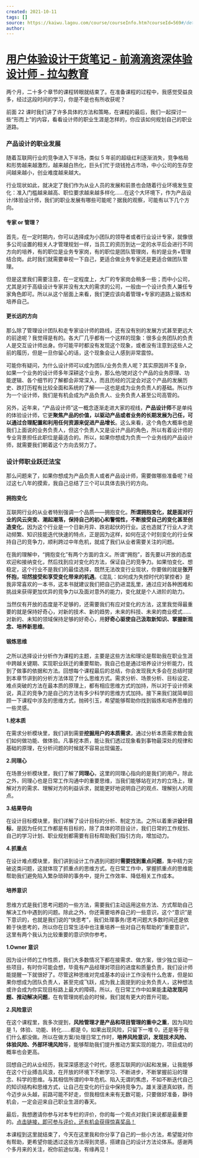 ```yaml
---
created: 2021-10-11
tags: []
source: https://kaiwu.lagou.com/course/courseInfo.htm?courseId=569#/detail/pc?id=5842
author: 
---
```


# [用户体验设计干货笔记 - 前滴滴资深体验设计师 - 拉勾教育](https://kaiwu.lagou.com/course/courseInfo.htm?courseId=569#/detail/pc?id=5842)


两个月，二十多个章节的课程转眼就结束了。在准备课程的过程中，我感觉受益良多，经过这段时间的学习，你是不是也有所收获呢？

前面 22 课时我们讲了许多具体的方法和策略，在课程的最后，我们一起探讨一些“形而上”的内容，看看设计师的职业生涯是怎样的，你应该如何规划自己的职业道路。

### 产品设计的职业发展

随着互联网行业的竞争进入下半场，类似 5 年前的超级红利逐渐消失，竞争格局和形势越来越激烈，越来越白热化，巨头们忙于烧钱抢占市场，中小公司的生存空间越来越小，创业难度越来越大。

行业现状如此，就决定了我们作为从业人员的发展和前景也会随着行业环境发生变化：准入门槛越来越高、职位要求越来越多样化……在这个大环境下，作为产品设计/体验设计师，我们的职业发展有哪些可能呢？据我的观察，可能有以下几个方向。

#### 专家 or 管理？

首先，在一定时期内，你可以选择成为小团队的领导者或者行业设计专家，就像很多公司设置的相关人才管理规划一样，当员工的资历到达一定的水平后会进行不同方向的培养，有的职位是业务专家岗，有的职位是团队管理岗，有的是业务+管理结合岗。此时我们就需要审视一下自己，更适合做业务专家还是更适合做团队管理。

但是这里我们需要注意，在一定程度上，大厂的专家岗会稍多一些；而中小公司，尤其是对于高级设计专家并没有太大的需求的公司，一般由一个设计负责人兼任专家角色即可。所以从这个层面上来看，我们更应该向着管理+专家的道路上锻炼和培养自己。

#### 更长远的方向

那么除了管理设计团队和走专家设计师的路线，还有没有别的发展方式甚至更远大的前途呢？我觉得是有的。各大厂几乎都有一个这样的现象：很多业务团队的负责人是交互设计师出身。你可能平时都没有发现这个现象，或者没有注意到这些人之前的履历，但是一旦你留心的话，这个现象会让人感到非常震惊。

可能你有疑问，为什么设计师可以成为团队/业务负责人呢？其实原因并不复杂，如果一个业务的设计师多年深耕这个业务，那么他/她对这个产品的业务原理、功能逻辑、各个细节的了解都会非常深入，而且历经的沉淀会对这个产品的发展历史、跌打历程有比较全面和系统的了解——这也是成为业务负责人的基础。所以作为一个设计师，我们是有机会成为产品负责人、业务负责人甚至公司高管的。

另外，近年来，“产品设计师”这一概念逐渐走进大家的视线，**产品设计师**不是单纯的体验设计师，它更**聚焦产品的价值，以驱动产品或者业务的长期发展为己任，可以通过合理配置和利用任何资源来促进产品增长**。这么来看，这个角色大概率也是我们上面说的业务负责人，但这个负责人又是设计产品的角色，所以有着设计师的专业背景担任此职位是最适合的。所以，如果你想成为负责一个业务线的产品设计师，就需要我们朝着这个方向去努力了。

### 设计师职业跃迁法宝

那么问题来了，如果你想成为产品负责人或者产品设计师，需要做哪些准备呢？经过这七八年的摸索，我自己总结了三个可以具体去执行的方向。

#### 拥抱变化

互联网行业的从业者特别强调一个品质——拥抱变化。**所谓拥抱变化，就是面对行业的风云突变、潮起潮落，保持自己的初心和警惕性，不断接受自己的变化甚至创造变化**，因为这个行业是一个日新月异、跌宕起伏的行业。这也造就了行业人才流动频繁、知识技能迭代快速的特点，正是因为这样，如何在这个时刻变化的行业保持自己的竞争力，顺利跨过中年危机，就成了我们从业者需要关注的问题。

在我的理解中，“拥抱变化”有两个方面的含义。所谓“拥抱”，首先要以开放的态度欢迎和接纳变化，然后找到应对变化的方法，保证自己的竞争力。如果怕变化、想稳定，这个行业不是我们的最佳选择，既然无法改变行业现状，你要做的就是**张开怀抱，坦然接受和享受变化带来的机遇**。《混乱：如何成为失控时代的掌控者》是我非常喜欢的一本书，这本书就建议我们把自己扔进混乱里，通过应对各种困难和挑战来获得更加优异的竞争力以及面对意外的能力，变化就是个人进阶的助力。

当然仅有开放的态度是不足够的，还需要我们有应对变化的方法，这里我觉得最重要的就是保持好奇心，对新的技术、新的趋势，未来的科技、未来的商业模式……对新的、未知的领域保持足够的好奇心，用**好奇心驱使自己汲取新知识、掌握新观念、培养新思维**。

#### 锻炼思维

之所以选择设计分析作为课程的主题，主要是这些方法和理论是帮助我在职业生涯中跨越关键期、实现职业跃迁的重要帮助，我自己也是通过培养设计分析能力，找到了做事的依据和方法。回想每个课程最后的总结，你会发现我大多会在总结时提到本章节讲到的分析方法体现了什么思维方式。需求分析、场景分析、目标设定、难点突破的方法在最本质的原理上，都有相应思维方式的加持，所以对于设计师来说，真正的竞争力是自己的方法有多少科学的思维方式加持。接下来我们就简单回顾一下课程中涉及的思维方式，抛砖引玉，希望能够帮助你找到锻炼和培养思维的一些灵感。

**1.挖本质**

在需求分析模块里，我们讲到需要**挖掘用户的本质需求**，通过分析本质需求教会我们如何做功能、做体验。凡事挖本质，能让我们透过现象看到事物最深处的规律和基础的原理，在分析问题的时候就不容易出现偏差。

**2.同理心**

在场景分析模块里，我们了解了**同理心**，这里的同理心指向的是我们的用户。除此之外，同理心也是日常工作沟通中的重要思维，当我们能够站在对方的立场上，理解对方的需求、理解对方的利益诉求，就能更好地说明自己的观点、理解别人的观点。

**3.结果导向**

在设计目标模块里，我们详解了设计目标的分析、制定方法。之所以着重讲**设计目标**，是因为任何工作都是有目标的，除了具体的项目设计，我们日常的工作规划、自己的学习计划、职业规划都需要有目标帮助我们指引方向，增加动力。

**4.抓重点**

在设计难点模块里，我们讲到设计工作遇到问题时**需要找到重点问题**，集中精力突破这类问题，这就体现了抓重点的思维方式。在日常工作中，掌握抓重点的思维能帮助我们避免陷入繁杂琐碎的事务中，提升工作效率、降低相关工作成本。

#### 培养意识

思维方式是我们思考问题的一些方法，需要我们主动运用这些方法、方式帮助自己解决工作中遇到的问题。除此之外，你还需要培养自己的一些意识，这个“意识”是下意识的，也就是我们说的“快思考”，我们处理事务/思考问题大多数时间还是依赖于快思考的，所以你在日常生活中也注重培养一些对自己有帮助的“重要意识”。这里有两个我认为比较重要的意识供你参考。

**1.Owner 意识**

因为设计师的工作性质，我们大多数情况下都在接需求、做方案，很少独立驱动一些项目，有时你可能会想，毕竟有产品经理对项目的进度和质量负责，我们设计师能提醒一下就很好了。尽管这种思维对完成基本的设计工作没有什么危害，但是如果你想成为团队负责人，甚至完成飞跃，成为我上面提到的业务负责人，这种想法或许会成为你实现目标路上最大的障碍。所以，在日常工作中如果能**主动发现问题、推动解决问题**，在有管理岗机会的时候，我们就有更大的晋升可能。

**2.风险意识**

在这个课程里，我多次提到，**风险管理才是产品和项目管理的重中之重**，因为风险是 1，体验、功能、转化……都是 0，如果出现风险，只留下一堆 0，还是等于我们什么都没做。所以在做方案/处理日常工作时，**培养风险意识，发现技术风险、体验风险、外部环境风险**等，能够帮助我们提升推动方案实现的能力，项目成功的概率也会更高。

回想自己的从业经历，我深深感恩这个时代，感恩互联网的兴起和发展，让我能够在这个行业搏击风浪，在开放的环境下不断学习、不断进步，不断掌握前沿的理念、科学的思维。与其相信所谓的中年危机、陷入无谓的焦虑，不如不断迭代自己的知识结构和思维方式，让自己在变化的行业中保持竞争力。雄关漫道真如铁，而今迈步从头越，前路可能不好走，但我相信未来有无数可能，只要做好准备，静待机会，一定会迎来自己职业生涯的春天。

最后，我想邀请你参与对本专栏的评价，你的每一个观点对我们来说都是最重要的。[点击链接，即可参与评价，还有机会获得惊喜奖品！](https://wj.qq.com/s2/8000356/a4e2/)

本课程到这里就结束了，今天在这里我和你分享了自己的一些小方法，希望能对你有帮助，更希望你能透过这些方法得到灵感，搭建自己的设计方法论体系。感谢两个多月来的关注，祝你前途似海，有缘再见！
